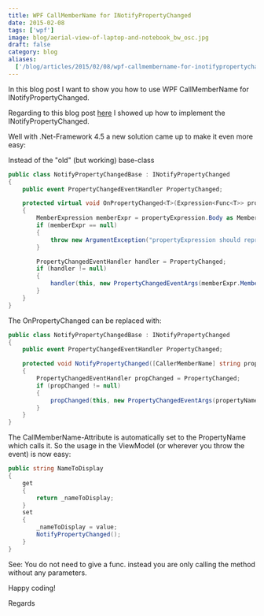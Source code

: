 ```yaml
---
title: WPF CallMemberName for INotifyPropertyChanged
date: 2015-02-08
tags: ['wpf']
image: blog/aerial-view-of-laptop-and-notebook_bw_osc.jpg
draft: false
category: blog
aliases:
  ['/blog/articles/2015/02/08/wpf-callmembername-for-inotifypropertychanged/']
---
```


In this blog post I want to show you how to use WPF CallMemberName for INotifyPropertyChanged.

Regarding to this blog post [here](http://offering.solutions/blog/articles/2014/09/14/wpf-basics-ii-the-inotifypropertychanged-interface/) I showed up how to implement the INotifyPropertyChanged.

Well with .Net-Framework 4.5 a new solution came up to make it even more easy:

Instead of the "old" (but working) base-class

```csharp
public class NotifyPropertyChangedBase : INotifyPropertyChanged
{
    public event PropertyChangedEventHandler PropertyChanged;

    protected virtual void OnPropertyChanged<T>(Expression<Func<T>> propertyExpression)
    {
        MemberExpression memberExpr = propertyExpression.Body as MemberExpression;
        if (memberExpr == null)
        {
            throw new ArgumentException("propertyExpression should represent access to a member");
        }

        PropertyChangedEventHandler handler = PropertyChanged;
        if (handler != null)
        {
            handler(this, new PropertyChangedEventArgs(memberExpr.Member.Name));
        }
    }
}
```

The OnPropertyChanged can be replaced with:

```csharp
public class NotifyPropertyChangedBase : INotifyPropertyChanged
{
    public event PropertyChangedEventHandler PropertyChanged;

    protected void NotifyPropertyChanged([CallerMemberName] string propertyName = null)
    {
        PropertyChangedEventHandler propChanged = PropertyChanged;
        if (propChanged != null)
        {
            propChanged(this, new PropertyChangedEventArgs(propertyName));
        }
    }
}
```

The CallMemberName-Attribute is automatically set to the PropertyName which calls it. So the usage in the ViewModel (or wherever you throw the event) is now easy:

```csharp
public string NameToDisplay
{
    get
    {
        return _nameToDisplay;
    }
    set
    {
        _nameToDisplay = value;
        NotifyPropertyChanged();
    }
}
```

See: You do not need to give a func. instead you are only calling the method without any parameters.

Happy coding!

Regards
